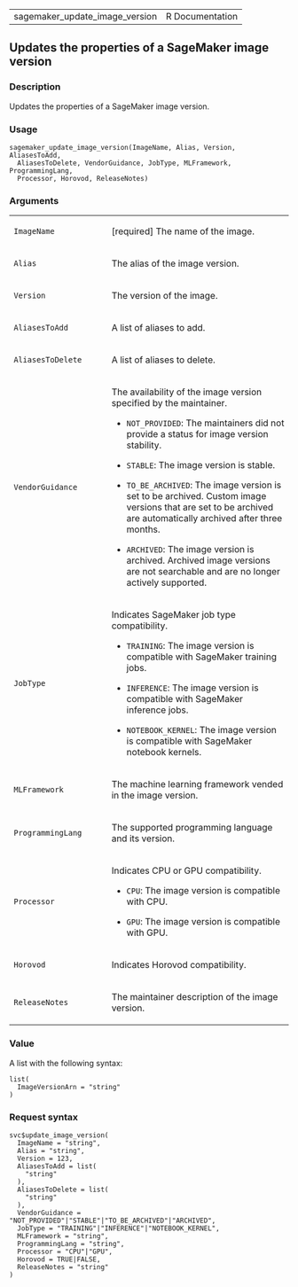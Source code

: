 <table style="width: 100%;">
<tbody>
<tr class="odd">
<td>sagemaker_update_image_version</td>
<td style="text-align: right;">R Documentation</td>
</tr>
</tbody>
</table>

## Updates the properties of a SageMaker image version

### Description

Updates the properties of a SageMaker image version.

### Usage

    sagemaker_update_image_version(ImageName, Alias, Version, AliasesToAdd,
      AliasesToDelete, VendorGuidance, JobType, MLFramework, ProgrammingLang,
      Processor, Horovod, ReleaseNotes)

### Arguments

<table>
<colgroup>
<col style="width: 35%" />
<col style="width: 65%" />
</colgroup>
<tbody>
<tr class="odd">
<td><code
id="sagemaker_update_image_version_:_ImageName">ImageName</code></td>
<td><p>[required] The name of the image.</p></td>
</tr>
<tr class="even">
<td><code id="sagemaker_update_image_version_:_Alias">Alias</code></td>
<td><p>The alias of the image version.</p></td>
</tr>
<tr class="odd">
<td><code
id="sagemaker_update_image_version_:_Version">Version</code></td>
<td><p>The version of the image.</p></td>
</tr>
<tr class="even">
<td><code
id="sagemaker_update_image_version_:_AliasesToAdd">AliasesToAdd</code></td>
<td><p>A list of aliases to add.</p></td>
</tr>
<tr class="odd">
<td><code
id="sagemaker_update_image_version_:_AliasesToDelete">AliasesToDelete</code></td>
<td><p>A list of aliases to delete.</p></td>
</tr>
<tr class="even">
<td><code
id="sagemaker_update_image_version_:_VendorGuidance">VendorGuidance</code></td>
<td><p>The availability of the image version specified by the
maintainer.</p>
<ul>
<li><p><code>NOT_PROVIDED</code>: The maintainers did not provide a
status for image version stability.</p></li>
<li><p><code>STABLE</code>: The image version is stable.</p></li>
<li><p><code>TO_BE_ARCHIVED</code>: The image version is set to be
archived. Custom image versions that are set to be archived are
automatically archived after three months.</p></li>
<li><p><code>ARCHIVED</code>: The image version is archived. Archived
image versions are not searchable and are no longer actively
supported.</p></li>
</ul></td>
</tr>
<tr class="odd">
<td><code
id="sagemaker_update_image_version_:_JobType">JobType</code></td>
<td><p>Indicates SageMaker job type compatibility.</p>
<ul>
<li><p><code>TRAINING</code>: The image version is compatible with
SageMaker training jobs.</p></li>
<li><p><code>INFERENCE</code>: The image version is compatible with
SageMaker inference jobs.</p></li>
<li><p><code>NOTEBOOK_KERNEL</code>: The image version is compatible
with SageMaker notebook kernels.</p></li>
</ul></td>
</tr>
<tr class="even">
<td><code
id="sagemaker_update_image_version_:_MLFramework">MLFramework</code></td>
<td><p>The machine learning framework vended in the image
version.</p></td>
</tr>
<tr class="odd">
<td><code
id="sagemaker_update_image_version_:_ProgrammingLang">ProgrammingLang</code></td>
<td><p>The supported programming language and its version.</p></td>
</tr>
<tr class="even">
<td><code
id="sagemaker_update_image_version_:_Processor">Processor</code></td>
<td><p>Indicates CPU or GPU compatibility.</p>
<ul>
<li><p><code>CPU</code>: The image version is compatible with
CPU.</p></li>
<li><p><code>GPU</code>: The image version is compatible with
GPU.</p></li>
</ul></td>
</tr>
<tr class="odd">
<td><code
id="sagemaker_update_image_version_:_Horovod">Horovod</code></td>
<td><p>Indicates Horovod compatibility.</p></td>
</tr>
<tr class="even">
<td><code
id="sagemaker_update_image_version_:_ReleaseNotes">ReleaseNotes</code></td>
<td><p>The maintainer description of the image version.</p></td>
</tr>
</tbody>
</table>

### Value

A list with the following syntax:

    list(
      ImageVersionArn = "string"
    )

### Request syntax

    svc$update_image_version(
      ImageName = "string",
      Alias = "string",
      Version = 123,
      AliasesToAdd = list(
        "string"
      ),
      AliasesToDelete = list(
        "string"
      ),
      VendorGuidance = "NOT_PROVIDED"|"STABLE"|"TO_BE_ARCHIVED"|"ARCHIVED",
      JobType = "TRAINING"|"INFERENCE"|"NOTEBOOK_KERNEL",
      MLFramework = "string",
      ProgrammingLang = "string",
      Processor = "CPU"|"GPU",
      Horovod = TRUE|FALSE,
      ReleaseNotes = "string"
    )
